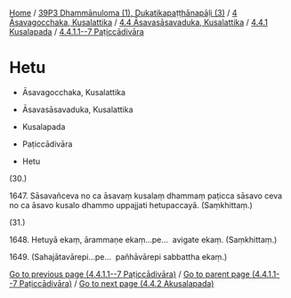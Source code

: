 
[Home](/) / [39P3 Dhammānuloma (1), Dukatikapaṭṭhānapāḷi (3)](../../../...md) / [4 Āsavagocchaka, Kusalattika](../../...md) / [4.4 Āsavasāsavaduka, Kusalattika](../...md) / [4.4.1 Kusalapada](...md) / [4.4.1.1--7 Paṭiccādivāra](../39P3/4/4.4/4.4.1/4.4.1.1--7.md)

# Hetu

* Āsavagocchaka, Kusalattika

* Āsavasāsavaduka, Kusalattika

* Kusalapada

* Paṭiccādivāra

* Hetu

(30.)

1647\. Sāsavañceva no ca āsavaṃ kusalaṃ dhammaṃ paṭicca sāsavo ceva no ca āsavo kusalo dhammo uppajjati hetupaccayā. (Saṃkhittaṃ.)

(31.)

1648\. Hetuyā ekaṃ, ārammaṇe ekaṃ…pe…  avigate ekaṃ. (Saṃkhittaṃ.)

1649\. (Sahajātavārepi…pe…  pañhāvārepi sabbattha ekaṃ.)

[Go to previous page (4.4.1.1--7 Paṭiccādivāra)](../39P3/4/4.4/4.4.1/4.4.1.1--7.md) / [Go to parent page (4.4.1.1--7 Paṭiccādivāra)](../39P3/4/4.4/4.4.1/4.4.1.1--7.md) / [Go to next page (4.4.2 Akusalapada)](../../4.4.2.md)


